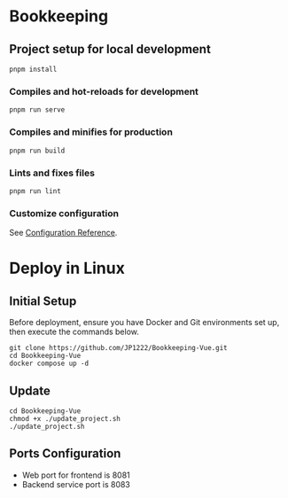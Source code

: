 # Bookkeeping

## Project setup for local development
```
pnpm install
```

### Compiles and hot-reloads for development
```
pnpm run serve
```

### Compiles and minifies for production
```
pnpm run build
```

### Lints and fixes files
```
pnpm run lint
```

### Customize configuration
See [Configuration Reference](https://cli.vuejs.org/config/).

# Deploy in Linux

## Initial Setup
Before deployment, ensure you have Docker and Git environments set up, then execute the commands below.
```
git clone https://github.com/JP1222/Bookkeeping-Vue.git
cd Bookkeeping-Vue
docker compose up -d
```
## Update
```
cd Bookkeeping-Vue
chmod +x ./update_project.sh
./update_project.sh
```

## Ports Configuration
- Web port for frontend is 8081
- Backend service port is 8083



